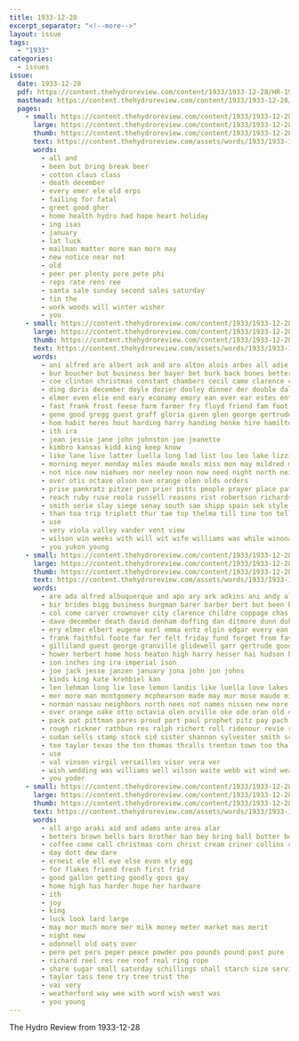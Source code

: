 ```yaml
---
title: 1933-12-28
excerpt_separator: "<!--more-->"
layout: issue
tags:
  - "1933"
categories:
  - issues
issue:
  date: 1933-12-28
  pdf: https://content.thehydroreview.com/content/1933/1933-12-28/HR-1933-12-28.pdf
  masthead: https://content.thehydroreview.com/content/1933/1933-12-28/masthead/HR-1933-12-28.jpg
  pages:
    - small: https://content.thehydroreview.com/content/1933/1933-12-28/small/HR-1933-12-28-01.jpg
      large: https://content.thehydroreview.com/content/1933/1933-12-28/large/HR-1933-12-28-01.jpg
      thumb: https://content.thehydroreview.com/content/1933/1933-12-28/thumbnails/HR-1933-12-28-01.jpg
      text: https://content.thehydroreview.com/assets/words/1933/1933-12-28/HR-1933-12-28-01.txt
      words:
        - all and
        - been but bring break beer
        - cotton claus class
        - death december
        - every emer ele eld erps
        - failing for fatal
        - greet good gher
        - home health hydro had hope heart holiday
        - ing isas
        - january
        - lat luck
        - mailman matter more man morn may
        - new notice near not
        - old
        - peer per plenty pore pete phi
        - reps rate rens ree
        - santa sale sunday second sales saturday
        - tin the
        - work woods will winter wisher
        - you
    - small: https://content.thehydroreview.com/content/1933/1933-12-28/small/HR-1933-12-28-02.jpg
      large: https://content.thehydroreview.com/content/1933/1933-12-28/large/HR-1933-12-28-02.jpg
      thumb: https://content.thehydroreview.com/content/1933/1933-12-28/thumbnails/HR-1933-12-28-02.jpg
      text: https://content.thehydroreview.com/assets/words/1933/1933-12-28/HR-1933-12-28-02.txt
      words:
        - ani alfred are albert ask and aro alton alois arbes all adie ary
        - bur boucher but business ber bayer bet burk back bones better bassler boast bost berry bart blum brings ben been bree bowels bell best burkhalter
        - coe clinton christmas constant chambers cecil came clarence church carver child canute carnegie chris copelin caddo can christ corbin corpus camel con cordell christi cedar che cruse cantrell charlie car city
        - ding doris december doyle dozier dooley dinner der double dallas dose day
        - elmer even elie end eary economy emory ean ever ear estes enter
        - fast frank frost feese farm farmer fry floyd friend fam foot first ford furnish friday few from for
        - gene good gregg guest graff gloria given glen george gertrude
        - hom habit heres hout harding harry handing henke hire hamilton hair harmony hin hastings heaton happy has hopes hinton house health had him hydro howard halls home her harris hoy hampton herndon
        - ith ira
        - jean jessie jane john johnston joe jeanette
        - kimbro kansas kidd king keep know
        - like lane live latter luella long lad list lou leo lake lizzie lamonte los later lee louise lay lillie let left
        - morning meyer monday miles maude meals miss mon may mildred mound mies mort marshall measles mild megee melvin messer miller mcclure mangum melba mary mill might monroe more man made mas
        - not nice new niehues nor neeley noon now need night north neighbor
        - over otis octave olson ove orange olen olds orders
        - prise pankratz pitzer pen prier pitts people prayer place patsy proud perfect pearl pleasant pullen prem pastor past poor points
        - reach ruby ruse reola russell reasons rist robertson richardson rippley rate rosa raymond rat randall rush ready randolph rowan richards roy ross rey rand recker
        - smith serie slay siege senay south sae shipp spain sek style school see supper saturday simpson she sai sunday sylvest story scott sun sacre short sick salts stanley sen sister snow sunda sas service special say son som sylvester
        - than toa trip triplett thur tae top thelma till tine ton tell tooman thy thys too tree texas the tara thompson them
        - use
        - very viola valley vander vent view
        - wilson win weeks with will wit wife williams was while winona webb weak walk willa worley went week western why witt wykert ways wheel weatherford walker
        - you yukon young
    - small: https://content.thehydroreview.com/content/1933/1933-12-28/small/HR-1933-12-28-03.jpg
      large: https://content.thehydroreview.com/content/1933/1933-12-28/large/HR-1933-12-28-03.jpg
      thumb: https://content.thehydroreview.com/content/1933/1933-12-28/thumbnails/HR-1933-12-28-03.jpg
      text: https://content.thehydroreview.com/assets/words/1933/1933-12-28/HR-1933-12-28-03.txt
      words:
        - are ada alfred albuquerque and apo ary ark adkins ani andy all alta apache arbes amos ago
        - bir brides bigg business burgman barer barber bert but been buckmaster boast bennie binger bee benson bart bann back bald bank body brought both
        - col come carver crownover city clarence childre coppage chas carnes cecil caraway came clinton camp cruise colony company channell cantrell covington clyde card christmas christ charlie couch coleman can
        - dave december death david denham doffing dan ditmore dunn duke days date denison dungan during daughters dine dinner daughter day dune doe duna
        - ery elmer elbert eugene earl emma entz elgin edgar every ean eles
        - frank faithful foote far fer felt friday fund forget from fay farm fern fan fron fred for felton forrest ford few
        - gilliland guest george granville glidewell garr gertrude good glass guy grahan gene gener geneva greta
        - hower herbert home hoss heaton high harry hesser hai hudson hydro herman harris hanks hee her ham harold had hen holi howa hinton holiday henry honor heger henke hart helen hamilton
        - ion inches ing ira imperial ison
        - joe jack jesse janzen january jona john jon johns
        - kinds king kate krehbiel kan
        - len lehman long lie lose lemon landis like luella love lakes lawrence louis lunch lulu lester lookeba lay list last loyal lee
        - mer more man montgomery mcphearson made may mur mose maude miller mills mio monday mercer mans mabel miss messimer moses matt music melody mat morgan mckay mary
        - norman nassau neighbors north nees not names nissen new nore name nims nathan neel night note
        - over orange oake otto octavia olen orville oke ode oran old office oliver ona
        - pack pat pittman pares proud part paul prophet pitz pay pach pennington present peggy prier phil pope page pace pauline
        - rough rickner rathbun res ralph richert roll ridenour revie ray ruggles roy robert reber ruby rus ruth rey reyno rule
        - sudan sells stamp stock sid sister shannon sylvester smith school sick suver saturday schroder schantz sunday sea shanks schan stepp son ser shelton sather sich state service see stanley standard sees scarth still
        - tee taylor texas the ton thomas thralls trenton town too tha talkington them towner take ted tas
        - use
        - val vinson virgil versailles visor vera ver
        - wish wedding was williams well wilson waite webb wit wind weatherford wells with wills week winer willingham weight went way will west works
        - you yoder
    - small: https://content.thehydroreview.com/content/1933/1933-12-28/small/HR-1933-12-28-04.jpg
      large: https://content.thehydroreview.com/content/1933/1933-12-28/large/HR-1933-12-28-04.jpg
      thumb: https://content.thehydroreview.com/content/1933/1933-12-28/thumbnails/HR-1933-12-28-04.jpg
      text: https://content.thehydroreview.com/assets/words/1933/1933-12-28/HR-1933-12-28-04.txt
      words:
        - all argo araki aid and adams ante area alar
        - betters brown bells bars brother ban bey bring ball butter bore buy bottle bulk ben beans bridegroom big better business been
        - coffee come call christmas corn christ cream criner collins cheer chelf can
        - day dott dew dare
        - ernest ele ell eve else even ely egg
        - for flakes friend fresh first frid
        - good gallon getting goodly goss gay
        - home high has harder hope her hardware
        - ith
        - joy
        - king
        - luck look lard large
        - may mor much more mer milk money meter market mas merit
        - night new
        - odonnell old oats over
        - pere pet pers peper peace powder pou pounds pound past pure
        - richard reel res ree roof real ring rope
        - share sugar small saturday schillings shall starch size service sunday save sees son soap smiling see
        - taylor tass tene try tree trust the
        - vai very
        - weatherford way wee with word wish west was
        - you young
---
```


The Hydro Review from 1933-12-28

<!--more-->

